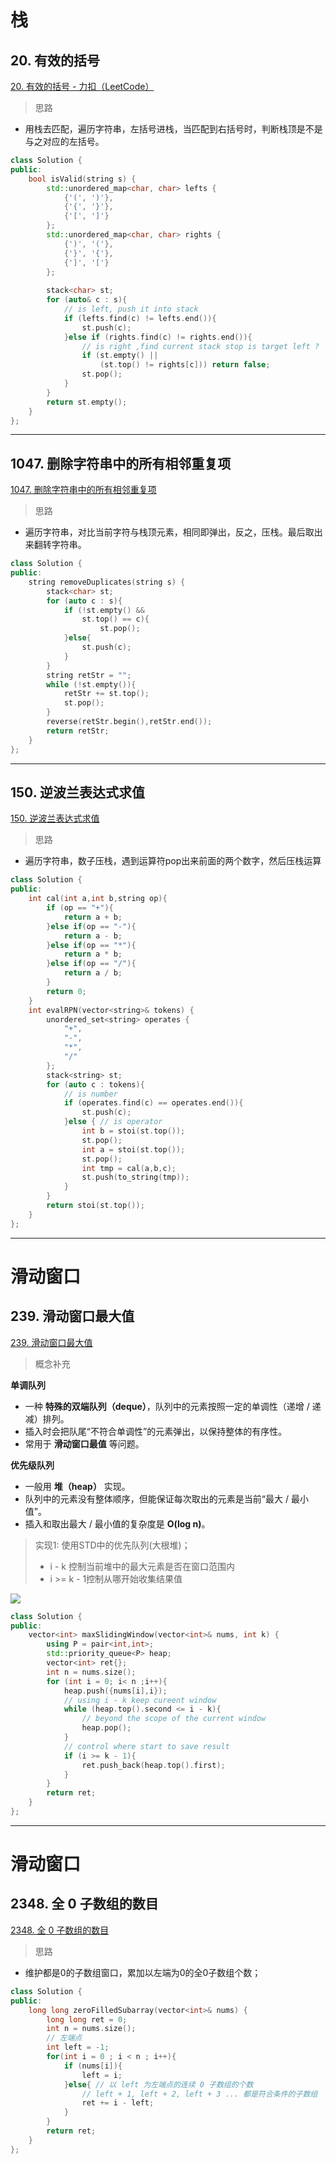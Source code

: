 # 栈

## 20. 有效的括号

[20. 有效的括号 - 力扣（LeetCode）](https://leetcode.cn/problems/valid-parentheses/description/)

> 思路

- 用栈去匹配，遍历字符串，左括号进栈，当匹配到右括号时，判断栈顶是不是与之对应的左括号。

```c++
class Solution {
public:
    bool isValid(string s) {
        std::unordered_map<char, char> lefts {
            {'(', ')'},
            {'{', '}'},
            {'[', ']'}
        };
        std::unordered_map<char, char> rights {
            {')', '('},
            {'}', '{'},
            {']', '['}
        };
        
        stack<char> st;
        for (auto& c : s){
            // is left, push it into stack
            if (lefts.find(c) != lefts.end()){
                st.push(c);
            }else if (rights.find(c) != rights.end()){
                // is right ,find current stack stop is target left ?
                if (st.empty() || 
                    (st.top() != rights[c])) return false;
                st.pop();
            }
        }
        return st.empty();
    }
};
```

---

## 1047. 删除字符串中的所有相邻重复项

[1047. 删除字符串中的所有相邻重复项](https://leetcode.cn/problems/remove-all-adjacent-duplicates-in-string/)

> 思路

- 遍历字符串，对比当前字符与栈顶元素，相同即弹出，反之，压栈。最后取出来翻转字符串。

```c++
class Solution {
public:
    string removeDuplicates(string s) {
        stack<char> st;
        for (auto c : s){
            if (!st.empty() &&
                st.top() == c){
                    st.pop();
            }else{
                st.push(c);
            }
        }
        string retStr = "";
        while (!st.empty()){
            retStr += st.top();
            st.pop();
        }
        reverse(retStr.begin(),retStr.end());
        return retStr;
    }
};
```

---

## 150. 逆波兰表达式求值

[150. 逆波兰表达式求值](https://leetcode.cn/problems/evaluate-reverse-polish-notation/)

> 思路

- 遍历字符串，数子压栈，遇到运算符pop出来前面的两个数字，然后压栈运算

```c++
class Solution {
public:
    int cal(int a,int b,string op){
        if (op == "+"){
            return a + b;
        }else if(op == "-"){
            return a - b;
        }else if(op == "*"){
            return a * b;
        }else if(op == "/"){
            return a / b;
        }
        return 0;
    }
    int evalRPN(vector<string>& tokens) {
        unordered_set<string> operates {
            "+",
            "-",
            "*",
            "/"
        };
        stack<string> st;
        for (auto c : tokens){
            // is number
            if (operates.find(c) == operates.end()){
                st.push(c);
            }else { // is operator
                int b = stoi(st.top());
                st.pop();
                int a = stoi(st.top());
                st.pop();
                int tmp = cal(a,b,c);
                st.push(to_string(tmp));
            }
        }
        return stoi(st.top());
    }
};
```

---
# 滑动窗口

## 239. 滑动窗口最大值

[239. 滑动窗口最大值](https://leetcode.cn/problems/sliding-window-maximum/)

> 概念补充

**单调队列**

- 一种 **特殊的双端队列（deque）**，队列中的元素按照一定的单调性（递增 / 递减）排列。
- 插入时会把队尾“不符合单调性”的元素弹出，以保持整体的有序性。
- 常用于 **滑动窗口最值** 等问题。

**优先级队列**

- 一般用 **堆（heap）** 实现。
- 队列中的元素没有整体顺序，但能保证每次取出的元素是当前“最大 / 最小值”。
- 插入和取出最大 / 最小值的复杂度是 **O(log n)**。

> 实现1: 使用STD中的优先队列(大根堆)；
>
> -  i - k 控制当前堆中的最大元素是否在窗口范围内
> - i >= k - 1控制从哪开始收集结果值

![](http://oss.banshengua.top//blogimages/91f18118d44ad54df297e12fc7133584.gif)

```c++
class Solution {
public:
    vector<int> maxSlidingWindow(vector<int>& nums, int k) {
        using P = pair<int,int>;
        std::priority_queue<P> heap;
        vector<int> ret{};
        int n = nums.size();
        for (int i = 0; i< n ;i++){
            heap.push({nums[i],i});
            // using i - k keep cureent window
            while (heap.top().second <= i - k){
                // beyond the scope of the current window
                heap.pop();
            }
            // control where start to save result
            if (i >= k - 1){
                ret.push_back(heap.top().first);
            }
        }
        return ret;
    }
};
```

---

# 滑动窗口

## 2348. 全 0 子数组的数目

[2348. 全 0 子数组的数目](https://leetcode.cn/problems/number-of-zero-filled-subarrays/)

> 思路

- 维护都是0的子数组窗口，累加以左端为0的全0子数组个数；

```c++
class Solution {
public:
    long long zeroFilledSubarray(vector<int>& nums) {
        long long ret = 0;
        int n = nums.size();
        // 左端点
        int left = -1;
        for(int i = 0 ; i < n ; i++){
            if (nums[i]){
                left = i;
            }else{ // 以 left 为左端点的连续 0 子数组的个数
                // left + 1, left + 2, left + 3 ... 都是符合条件的子数组
                ret += i - left;
            }
        }
        return ret;
    }
};
